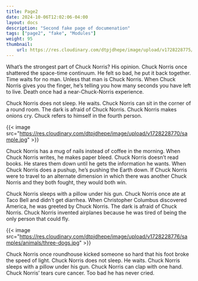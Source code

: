 ```yaml
---
title: Page2
date: 2024-10-06T12:02:06-04:00
layout: docs
description: "Second fake page of documenation"
tags: ["page2", "fake", "Modules"]
weight: 95
thumbnail: 
    url: https://res.cloudinary.com/dtpjdhepe/image/upload/v1728228775/samples/animals/reindeer.jpg
---
```


What’s the strongest part of Chuck Norris? His opinion. Chuck Norris once shattered the space-time continuum. He felt so bad, he put it back together. Time waits for no man. Unless that man is Chuck Norris. When Chuck Norris gives you the finger, he’s telling you how many seconds you have left to live. Death once had a near-Chuck-Norris experience.

Chuck Norris does not sleep. He waits. Chuck Norris can sit in the corner of a round room. The dark is afraid of Chuck Norris. Chuck Norris makes onions cry. Chuck refers to himself in the fourth person.


{{< image src="https://res.cloudinary.com/dtpjdhepe/image/upload/v1728228770/sample.jpg" >}}

Chuck Norris has a mug of nails instead of coffee in the morning. When Chuck Norris writes, he makes paper bleed. Chuck Norris doesn’t read books. He stares them down until he gets the information he wants. When Chuck Norris does a pushup, he’s pushing the Earth down. If Chuck Norris were to travel to an alternate dimension in which there was another Chuck Norris and they both fought, they would both win.

Chuck Norris sleeps with a pillow under his gun. Chuck Norris once ate at Taco Bell and didn’t get diarrhea. When Christopher Columbus discovered America, he was greeted by Chuck Norris. The dark is afraid of Chuck Norris. Chuck Norris invented airplanes because he was tired of being the only person that could fly.


{{< image src="https://res.cloudinary.com/dtpjdhepe/image/upload/v1728228776/samples/animals/three-dogs.jpg" >}}

Chuck Norris once roundhouse kicked someone so hard that his foot broke the speed of light. Chuck Norris does not sleep. He waits. Chuck Norris sleeps with a pillow under his gun. Chuck Norris can clap with one hand. Chuck Norris’ tears cure cancer. Too bad he has never cried.
